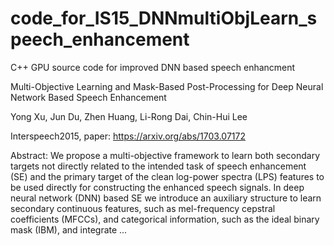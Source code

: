 # code_for_IS15_DNNmultiObjLearn_speech_enhancement

C++ GPU source code for improved DNN based speech enhancment


Multi-Objective Learning and Mask-Based Post-Processing for Deep Neural Network Based Speech Enhancement

Yong Xu, Jun Du, Zhen Huang, Li-Rong Dai, Chin-Hui Lee

Interspeech2015, paper: https://arxiv.org/abs/1703.07172


Abstract: We propose a multi-objective framework to learn both secondary targets not 
directly related to the intended task of speech enhancement (SE) and the primary target of 
the clean log-power spectra (LPS) features to be used directly for constructing the enhanced 
speech signals. In deep neural network (DNN) based SE we introduce an auxiliary structure 
to learn secondary continuous features, such as mel-frequency cepstral coefficients 
(MFCCs), and categorical information, such as the ideal binary mask (IBM), and integrate ...
